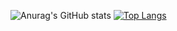 

<!--
**emrecicekyurt/emrecicekyurt** is a ✨ _special_ ✨ repository because its `README.md` (this file) appears on your GitHub profile.

Here are some ideas to get you started:

- 🔭 I’m currently working on ...
- 🌱 I’m currently learning ...
- 👯 I’m looking to collaborate on ...
- 🤔 I’m looking for help with ...
- 💬 Ask me about ...
- 📫 How to reach me: ...
- 😄 Pronouns: ...
- ⚡ Fun fact: ...
-->

![Anurag's GitHub stats](https://github-readme-stats.vercel.app/api?username=emrecicekyurt&count_private=true&show_icons=true) [![Top Langs](https://github-readme-stats.vercel.app/api/top-langs/?username=emrecicekyurt&layout=compact)](https://github.com/anuraghazra/github-readme-stats)





